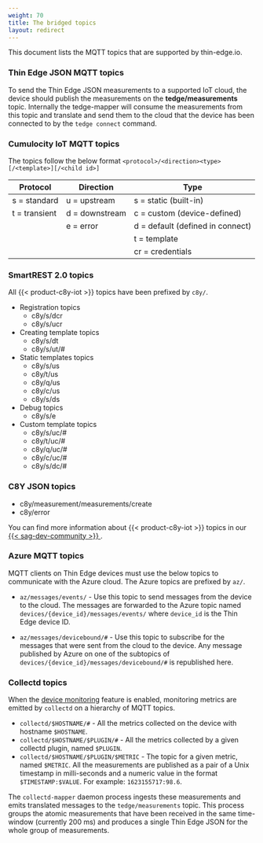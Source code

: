 ```yaml
---
weight: 70
title: The bridged topics
layout: redirect
---
```


This document lists the MQTT topics that are supported by thin-edge.io.

### Thin Edge JSON MQTT topics

To send the Thin Edge JSON measurements to a supported IoT cloud, the device should publish the measurements on the **tedge/measurements** topic.
Internally the tedge-mapper will consume the measurements from this topic and translate and send them to the cloud that the device has been connected to by the `tedge connect` command.

### Cumulocity IoT MQTT topics

The topics follow the below format
`<protocol>/<direction><type>[/<template>][/<child id>]`

| Protocol | Direction | Type |
|----------|-----------|-------|
| s = standard  | u = upstream | s =  static (built-in)
| t = transient | d = downstream |c = custom (device-defined)
|               |  e = error| d = default (defined in connect)
|               |           | t = template
|               |           | cr = credentials

### SmartREST 2.0 topics

All {{< product-c8y-iot >}} topics have been prefixed by `c8y/`.

* Registration topics
  * c8y/s/dcr
  * c8y/s/ucr
* Creating template topics
   * c8y/s/dt
   * c8y/s/ut/#
* Static templates topics
  * c8y/s/us
  * c8y/t/us
  * c8y/q/us
  * c8y/c/us
  * c8y/s/ds
* Debug topics
  * c8y/s/e
* Custom template topics
  * c8y/s/uc/#
  * c8y/t/uc/#
  * c8y/q/uc/#
  * c8y/c/uc/#
  * c8y/s/dc/#

### C8Y JSON topics

* c8y/measurement/measurements/create
* c8y/error

You can find more information about {{< product-c8y-iot >}} topics in our [{{< sag-dev-community >}} ](https://tech.forums.softwareag.com/t/cumulocity-iot-tips-and-tricks-mqtt-cheat-sheet/237187).

### Azure MQTT topics

MQTT clients on Thin Edge devices must use the below topics to communicate with the Azure cloud.
The Azure topics are prefixed by `az/`.

 * `az/messages/events/` - Use this topic to send messages from the device to the cloud.
 The messages are forwarded to the Azure topic named `devices/{device_id}/messages/events/` where `device_id` is the Thin Edge device ID.

 * `az/messages/devicebound/#` - Use this topic to subscribe for the messages that were sent from the cloud to the device.
 Any message published by Azure on one of the subtopics of `devices/{device_id}/messages/devicebound/#` is republished here.


### Collectd topics

When the [device monitoring](/thin-edge/thin-edge-tutorials/#device-monitoring) feature is enabled, monitoring metrics are emitted by `collectd` on a hierarchy of MQTT topics.

* `collectd/$HOSTNAME/#` - All the metrics collected on the device with hostname `$HOSTNAME`.
* `collectd/$HOSTNAME/$PLUGIN/#` - All the metrics collected by a given collectd plugin, named `$PLUGIN`.
* `collectd/$HOSTNAME/$PLUGIN/$METRIC` - The topic for a given metric, named `$METRIC`. All the measurements are published as a pair of a Unix timestamp in milli-seconds and a numeric value in the format `$TIMESTAMP:$VALUE`. For example: `1623155717:98.6`.

The `collectd-mapper` daemon process ingests these measurements and emits translated messages to the `tedge/measurements` topic.
This process groups the atomic measurements that have been received in the same time-window (currently 200 ms) and produces a single Thin Edge JSON for the whole group of measurements.
